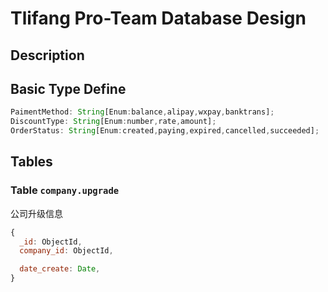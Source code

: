 # Tlifang Pro-Team Database Design

## Description

## Basic Type Define

```javascript
PaimentMethod: String[Enum:balance,alipay,wxpay,banktrans];
DiscountType: String[Enum:number,rate,amount];
OrderStatus: String[Enum:created,paying,expired,cancelled,succeeded];
```

## Tables

### Table `company.upgrade`

公司升级信息

```javascript
{
  _id: ObjectId,
  company_id: ObjectId,

  date_create: Date,
}
```
